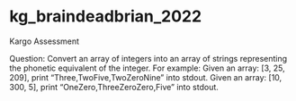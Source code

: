 # kg_braindeadbrian_2022
Kargo Assessment

Question:
Convert an array of integers into an array of strings representing the phonetic equivalent of the
integer.
For example:
Given an array: [3, 25, 209], print “Three,TwoFive,TwoZeroNine” into stdout.
Given an array: [10, 300, 5], print “OneZero,ThreeZeroZero,Five” into stdout.
